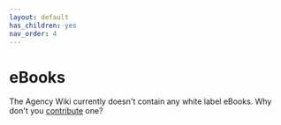 ```yaml
---
layout: default
has_children: yes
nav_order: 4
---
```


# eBooks

The Agency Wiki currently doesn't contain any white label eBooks. Why don't you [contribute](https://make.theagencywiki.org/CONTRIBUTING.md) one?

